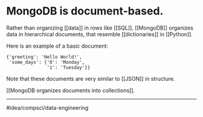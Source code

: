 # MongoDB is document-based.
Rather than organizing [[data]] in rows like [[SQL]], [[MongoDB]] organizes data in hierarchical documents, that resemble [[dictionaries]] in [[Python]]. 

Here is an example of a basic document:

```
{'greeting': 'Hello World!',
 'some_days': {'0': 'Monday', 
			   '1': 'Tuesday'}}
```

Note that these documents are very similar to [[JSON]] in structure.

[[MongoDB organizes documents into collections]]. 

---
#idea/compsci/data-engineering 
